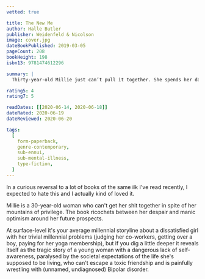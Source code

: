 ```yaml
---
vetted: true

title: The New Me
author: Halle Butler
publisher: Weidenfeld & Nicolson
image: cover.jpg
dateBookPublished: 2019-03-05
pageCount: 208
bookHeight: 198
isbn13: 9781474612296

summary: |
  Thirty-year-old Millie just can’t pull it together. She spends her days working a thankless temp job and her nights alone in her apartment, fixating on all the ways she might change her situation – her job, her attitude, her appearance, her life. Then she watches TV until she falls asleep, and the cycle begins again. When the possibility of a full-time job offer arises, it seems to bring the better life she’s envisioning within reach. But with it also comes the paralyzing realization, lurking just beneath the surface, of how hollow that vision has become.

rating5: 4
rating7: 5

readDates: [[2020-06-14, 2020-06-18]]
dateRated: 2020-06-19
dateReviewed: 2020-06-20

tags:
  [
    form-paperback,
    genre-contemporary,
    sub-ennui,
    sub-mental-illness,
    type-fiction,
  ]
---
```


In a curious reversal to a lot of books of the same ilk I've read recently, I expected to hate this and I actually kind of loved it.

Millie is a 30-year-old woman who can't get her shit together in spite of her mountains of privilege. The book ricochets between her despair and manic optimism around her future prospects.

At surface-level it's your average millennial storyline about a dissatisfied girl with her trivial millennial problems (judging her co-workers, getting over a boy, paying for her yoga membership), but if you dig a little deeper it reveals itself as the tragic story of a young woman with a dangerous lack of self-awareness, paralysed by the societal expectations of the life she's supposed to be living, who can't escape a toxic friendship and is painfully wrestling with (unnamed, undiagnosed) Bipolar disorder.
